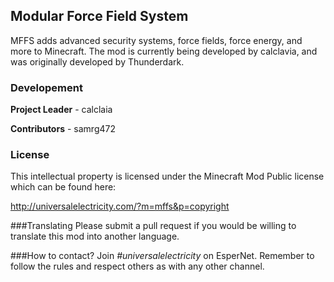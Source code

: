 ## Modular Force Field System
MFFS adds advanced security systems, force fields, force energy, and more to Minecraft. The mod is currently being developed by calclavia, and was originally developed by Thunderdark.

### Developement

**Project Leader** - calclaia

**Contributors** - samrg472

### License
This intellectual property is licensed under the Minecraft Mod Public license which can be found here:

http://universalelectricity.com/?m=mffs&p=copyright

###Translating
Please submit a pull request if you would be willing to translate this mod into another language.

###How to contact?
Join *#universalelectricity* on EsperNet. Remember to follow the rules and respect others as with any other channel.
